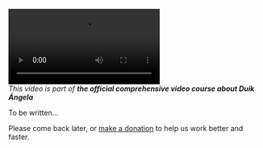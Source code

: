 
![RXLAB_VIDEO](https://rxlaboratory.org/wp-content/uploads/rx-videos/Duik17_B02_Settings__EN_720.mp4)  
*This video is part of __the official comprehensive video course about Duik Ángela__*

To be written...

Please come back later, or [make a donation](http://donate.rxlab.info) to help us work better and faster.